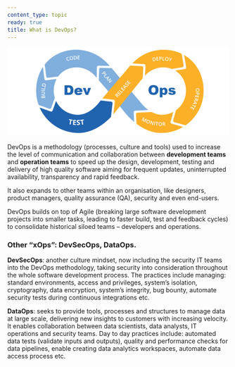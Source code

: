 ```yaml
---
content_type: topic
ready: true
title: What is DevOps?
---
```


![](./devops-logo.png)

DevOps is a methodology (processes, culture and tools) used to increase the level of communication and collaboration between **development teams** and **operation teams** to speed up the design, development, testing and delivery of high quality software aiming for frequent updates, uninterrupted availability, transparency and rapid feedback.

It also expands to other teams within an organisation, like designers, product managers, quality assurance (QA), security and even end-users.

DevOps builds on top of Agile (breaking large software development projects into smaller tasks, leading to faster build, test and feedback cycles) to consolidate historical siloed teams – developers and operations.

### Other “xOps”: DevSecOps, DataOps.

**DevSecOps**: another culture mindset, now including the security IT teams into the DevOps methodology, taking security into consideration throughout the whole software development process. The practices include managing: standard environments, access and privileges, system’s isolation, cryptography, data encryption, system’s integrity, bug bounty, automate security tests during continuous integrations etc.

**DataOps**: seeks to provide tools, processes and structures to manage data at large scale, delivering new insights to customers with increasing velocity. It enables collaboration between data scientists, data analysts, IT operations and security teams. Day to day practices include: automated data tests (validate inputs and outputs), quality and performance checks for data pipelines, enable creating data analytics workspaces, automate data access process etc.